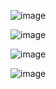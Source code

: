 ![image](https://github.com/x03ee/CTF-Writeup/blob/main/2024/NHNC-2024/Misc/Blog%201/p1.png)

![image](https://github.com/x03ee/CTF-Writeup/blob/main/2024/NHNC-2024/Misc/Blog%201/p2.png)

![image](https://github.com/x03ee/CTF-Writeup/blob/main/2024/NHNC-2024/Misc/Blog%201/p3.png)

![image](https://github.com/x03ee/CTF-Writeup/blob/main/2024/NHNC-2024/Misc/Blog%201/p4.png)
